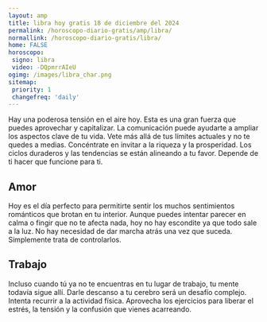 ```yaml
---
layout: amp
title: libra hoy gratis 18 de diciembre del 2024 
permalink: /horoscopo-diario-gratis/amp/libra/
normallink: /horoscopo-diario-gratis/libra/
home: FALSE
horoscopo:
 signo: libra
 video: -DQpmrrAIeU
ogimg: /images/libra_char.png
sitemap:
 priority: 1
 changefreq: 'daily'
---
```



Hay una poderosa tensión en el aire hoy. Esta es una gran fuerza que puedes aprovechar y capitalizar. La comunicación puede ayudarte a ampliar los aspectos clave de tu vida. Vete más allá de tus límites actuales y no te quedes a medias. Concéntrate en invitar a la riqueza y la prosperidad. Los ciclos duraderos y las tendencias se están alineando a tu favor. Depende de ti hacer que funcione para ti.

## Amor

Hoy es el día perfecto para permitirte sentir los muchos sentimientos románticos que brotan en tu interior. Aunque puedes intentar parecer en calma o fingir que no te afecta nada, hoy no hay escondite ya que todo sale a la luz. No hay necesidad de dar marcha atrás una vez que suceda. Simplemente trata de controlarlos.

## Trabajo

Incluso cuando tú ya no te encuentras en tu lugar de trabajo, tu mente todavía sigue allí. Darle descanso a tu cerebro será un desafío complejo. Intenta recurrir a la actividad física. Aprovecha los ejercicios para liberar el estrés, la tensión y la confusión que vienes acarreando.
